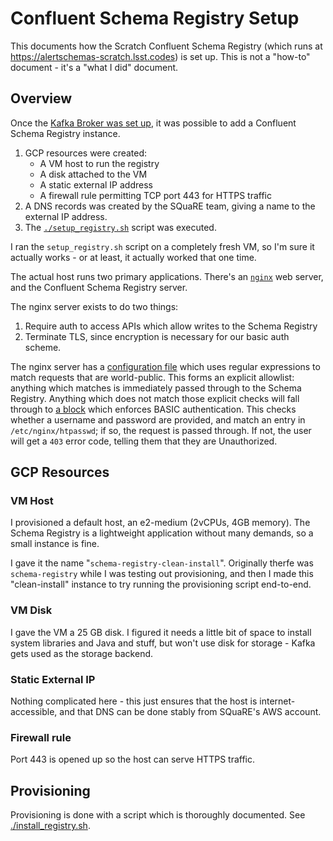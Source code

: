 # Confluent Schema Registry Setup

This documents how the Scratch Confluent Schema Registry (which runs at
https://alertschemas-scratch.lsst.codes) is set up. This is not a "how-to"
document - it's a "what I did" document.

## Overview

Once the [Kafka Broker was set up](../broker/README.md), it was possible to add a
Confluent Schema Registry instance.

1. GCP resources were created:
   - A VM host to run the registry
   - A disk attached to the VM
   - A static external IP address
   - A firewall rule permitting TCP port 443 for HTTPS traffic
2. A DNS records was created by the SQuaRE team, giving a name to the external
   IP address.
3. The [`./setup_registry.sh`](../../setup_registry.sh) script was executed.

I ran the `setup_registry.sh` script on a completely fresh VM, so I'm sure it
actually works - or at least, it actually worked that one time.

The actual host runs two primary applications. There's an
[`nginx`](https://www.nginx.com/) web server, and the Confluent Schema Registry
server.

The nginx server exists to do two things:
 1. Require auth to access APIs which allow writes to the Schema Registry
 2. Terminate TLS, since encryption is necessary for our basic auth scheme.

The nginx server has a [configuration file](./nginx.conf) which uses regular
expressions to match requests that are world-public. This forms an explicit
allowlist: anything which matches is immediately passed through to the Schema
Registry. Anything which does not match those explicit checks will fall through
to [a block](./nginx.conf#L63-L67) which enforces BASIC authentication. This
checks whether a username and password are provided, and match an entry in
`/etc/nginx/htpasswd`; if so, the request is passed through. If not, the user
will get a `403` error code, telling them that they are Unauthorized.

## GCP Resources

### VM Host

I provisioned a default host, an e2-medium (2vCPUs, 4GB memory). The Schema
Registry is a lightweight application without many demands, so a small instance
is fine.

I gave it the name "`schema-registry-clean-install`". Originally therfe was
`schema-registry` while I was testing out provisioning, and then I made this
"clean-install" instance to try running the provisioning script end-to-end.

### VM Disk

I gave the VM a 25 GB disk. I figured it needs a little bit of space to install
system libraries and Java and stuff, but won't use disk for storage - Kafka gets
used as the storage backend.

### Static External IP

Nothing complicated here - this just ensures that the host is
internet-accessible, and that DNS can be done stably from SQuaRE's AWS account.

### Firewall rule

Port 443 is opened up so the host can serve HTTPS traffic.

## Provisioning

Provisioning is done with a script which is thoroughly documented. See
[./install_registry.sh](./install_registry.sh).
